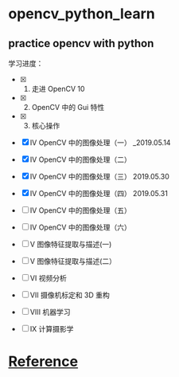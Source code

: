 # opencv_python_learn
practice opencv with python
---
学习进度：
- [x] 1. 走进 OpenCV 10

- [x] 2. OpenCV 中的 Gui 特性 

- [x] 3. 核心操作 

- [x] IV OpenCV 中的图像处理（一）   _2019.05.14

- [x] IV OpenCV 中的图像处理（二）

- [x] IV OpenCV 中的图像处理（三）  2019.05.30

- [x] IV OpenCV 中的图像处理（四）  2019.05.31

- [ ] IV OpenCV 中的图像处理（五）

- [ ] IV OpenCV 中的图像处理（六）

- [ ] V 图像特征提取与描述(一) 

- [ ] V 图像特征提取与描述(二） 

- [ ] VI 视频分析 

- [ ] VII 摄像机标定和 3D 重构 

- [ ] VIII 机器学习 

- [ ] IX 计算摄影学 


# [Reference](http://www.cnblogs.com/Undo-self-blog/p/8423851.html)
